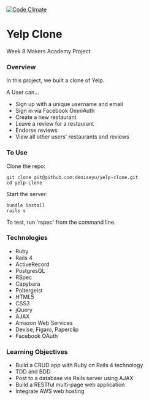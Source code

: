 [![Code Climate](https://codeclimate.com/github/deniseyu/yelp-clone/badges/gpa.svg)](https://codeclimate.com/github/deniseyu/yelp-clone)
# Yelp Clone

Week 8 Makers Academy Project

### Overview

In this project, we built a clone of Yelp.

A User can...

* Sign up with a unique username and email
* Sign in via Facebook OmniAuth
* Create a new restaurant
* Leave a review for a restaurant
* Endorse reviews
* View all other users' restaurants and reviews

### To Use

Clone the repo:
```
git clone git@github.com:deniseyu/yelp-clone.git
cd yelp-clone
```
Start the server:
```
bundle install
rails s
```

To test, run 'rspec' from the command line.

### Technologies

* Ruby
* Rails 4
* ActiveRecord
* PostgresQL
* RSpec
* Capybara
* Poltergeist
* HTML5
* CSS3
* jQuery
* AJAX
* Amazon Web Services
* Devise, Figaro, Paperclip
* Facebook OAuth

### Learning Objectives

* Build a CRUD app with Ruby on Rails 4 technology
* TDD and BDD
* Post to a database via Rails server using AJAX
* Build a RESTful multi-page web application
* Integrate AWS web hosting

